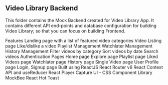 ## Video Library Backend

This folder contains the Mock Backend created for Video Library App. It contains different API end-points and database configuration for building Video Library; so that you can focus on building Frontend.


Features
Landing page with a list of featured video categories
Video Listing page
Like/dislike a video
Playlist Management
Watchlater Management
History Management
Filter videos by category
Sort videos by date
Search videos
Authentication
Pages
Home page
Explore page
Playlist page
Liked Videos page
Watchlater page
History page
Single Video page
User Profile page
Login, Signup page
Built using
ReactJS
React Router v6
React Context API and useReducer
React Player
Capture UI - CSS Component Library
MockBee
React Hot Toast
